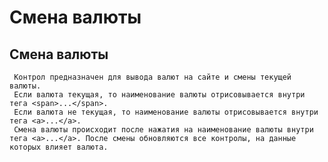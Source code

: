 ﻿---
description: 2.4.7
---
# Смена валюты
## Смена валюты
     Контрол предназначен для вывода валют на сайте и смены текущей валюты.
     Если валюта текущая, то наименование валюты отрисовывается внутри тега <span>...</span>.
     Если валюта не текущая, то наименование валюты отрисовывается внутри тега <a>...</a>.
     Смена валюты происходит после нажатия на наименование валюты внутри тега <a>...</a>. После смены обновляются все контролы, на данные которых влияет валюта.  

